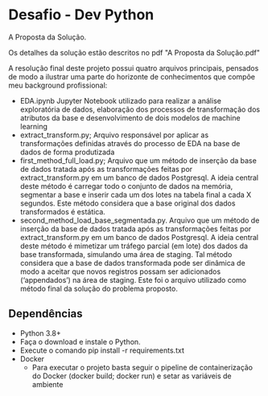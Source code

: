 # Desafio - Dev Python

A Proposta da Solução.

Os detalhes da solução estão descritos no pdf "A Proposta da Solução.pdf"

A resolução final deste projeto possui quatro arquivos principais, pensados de modo a ilustrar uma parte do horizonte de conhecimentos que compõe meu background profissional: 
- EDA.ipynb
Jupyter Notebook utilizado para realizar a análise exploratória de dados, elaboração dos processos de transformação dos atributos da base e desenvolvimento de dois modelos de machine learning 
- extract_transform.py;
Arquivo responsável por aplicar as transformações definidas através do processo de EDA  na base de dados de forma produtizada
- first_method_full_load.py;
Arquivo que um método de inserção da base de dados tratada após as transformações feitas por extract_transform.py em um banco de dados Postgresql. A ideia central deste método é carregar todo o conjunto de dados na memória, segmentar a base e inserir cada um dos lotes na tabela final a cada X segundos. Este método considera que a base original dos dados transformados é estática.
- second_method_load_base_segmentada.py.
Arquivo que um método de inserção da base de dados tratada após as transformações feitas por extract_transform.py em um banco de dados Postgresql. A ideia central deste método é mimetizar um tráfego parcial (em lote) dos dados da base transformada, simulando uma área de staging. Tal método considera que a base de dados transformada pode ser dinâmica de modo a aceitar que novos registros possam ser adicionados (‘appendados’) na área de staging. Este foi o arquivo utilizado como método final da solução do problema proposto.

## Dependências
- Python 3.8+
- Faça o download e instale o Python.
- Execute o comando pip install -r requirements.txt
- Docker
  - Para executar o projeto basta seguir o pipeline de containerização do Docker (docker build; docker run) e setar as variáveis de ambiente

